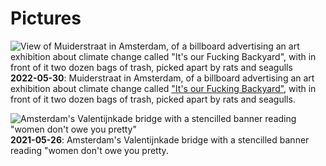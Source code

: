 ---
---

# Pictures

![View of Muiderstraat in Amsterdam, of a billboard advertising an art exhibition about climate change called "It's our Fucking Backyard", with in front of it two dozen bags of trash, picked apart by rats and seagulls](https://res.cloudinary.com/dbi2zounq/image/upload/v1653941093/zinzy.website/2022-05-30-07-57_zw5dfu.jpg)
**2022-05-30**: Muiderstraat in Amsterdam, of a billboard advertising an art exhibition about climate change called ["It's our Fucking Backyard"](https://www.designboom.com/art/its-our-fking-backyard-05-26-2022/), with in front of it two dozen bags of trash, picked apart by rats and seagulls.

![Amsterdam's Valentijnkade bridge with a stencilled banner reading "women don't owe you pretty"](https://res.cloudinary.com/dbi2zounq/image/upload/v1654010956/zinzy.website/dh893nuiqdnu1i2e12.jpg)
**2021-05-26**: Amsterdam's Valentijnkade bridge with a stencilled banner reading "women don't owe you pretty.